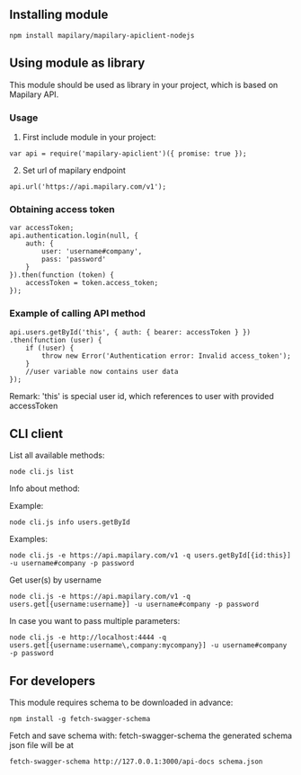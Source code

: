## Installing module

```
npm install mapilary/mapilary-apiclient-nodejs
```

## Using module as library

This module should be used as library in your project, which is based on Mapilary API.

### Usage

1. First include module in your project:

```
var api = require('mapilary-apiclient')({ promise: true });
```

2. Set url of mapilary endpoint

```
api.url('https://api.mapilary.com/v1');
```

### Obtaining access token

```
var accessToken;
api.authentication.login(null, {
    auth: {
        user: 'username#company',
        pass: 'password'
    }
}).then(function (token) {
    accessToken = token.access_token;
});
```

### Example of calling API method

```
api.users.getById('this', { auth: { bearer: accessToken } })
.then(function (user) {
    if (!user) {
        throw new Error('Authentication error: Invalid access_token');
    }
    //user variable now contains user data
});
```

Remark: 'this' is special user id, which references to user with provided accessToken

## CLI client

List all available methods:

```
node cli.js list
```

Info about method:

Example:
```
node cli.js info users.getById
```

Examples:

```
node cli.js -e https://api.mapilary.com/v1 -q users.getById[{id:this}] -u username#company -p password
```

Get user(s) by username
```
node cli.js -e https://api.mapilary.com/v1 -q users.get[{username:username}] -u username#company -p password
```

In case you want to pass multiple parameters:
```
node cli.js -e http://localhost:4444 -q users.get[{username:username\,company:mycompany}] -u username#company -p password
```

## For developers

This module requires schema to be downloaded in advance:

`npm install -g fetch-swagger-schema`

Fetch and save schema with: fetch-swagger-schema <url to a swagger api docs> <destination>
the generated schema json file will be at <destination>

`fetch-swagger-schema http://127.0.0.1:3000/api-docs schema.json`
